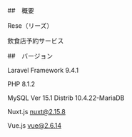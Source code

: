 ##　概要

Rese（リーズ）

飲食店予約サービス

##　バージョン

Laravel Framework 9.4.1

PHP 8.1.2

MySQL Ver 15.1 Distrib 10.4.22-MariaDB

Nuxt.js nuxt@2.15.8

Vue.js vue@2.6.14